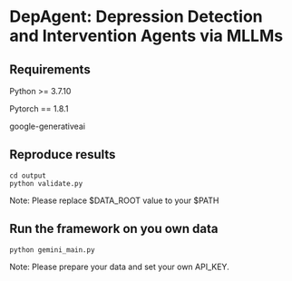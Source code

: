 # DepAgent: Depression Detection and Intervention Agents via MLLMs

## Requirements

Python >= 3.7.10

Pytorch == 1.8.1

google-generativeai

## Reproduce results
```
cd output
python validate.py
```
Note: Please replace $DATA_ROOT value to your $PATH

## Run the framework on you own data
```
python gemini_main.py
```
Note: Please prepare your data and set your own API_KEY. 
